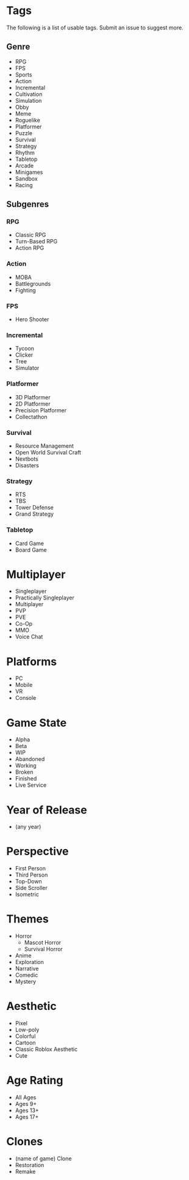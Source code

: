 # Tags
The following is a list of usable tags. Submit an issue to suggest more.

## Genre
- RPG
- FPS
- Sports
- Action
- Incremental
- Cultivation
- Simulation
- Obby
- Meme
- Roguelike
- Platformer
- Puzzle
- Survival
- Strategy
- Rhythm
- Tabletop
- Arcade
- Minigames
- Sandbox
- Racing

## Subgenres
### RPG
- Classic RPG
- Turn-Based RPG
- Action RPG
### Action
- MOBA
- Battlegrounds
- Fighting
### FPS
- Hero Shooter
### Incremental
- Tycoon
- Clicker
- Tree
- Simulator
### Platformer
- 3D Platformer
- 2D Platformer
- Precision Platformer
- Collectathon
### Survival
- Resource Management
- Open World Survival Craft
- Nextbots
- Disasters
### Strategy
- RTS
- TBS
- Tower Defense
- Grand Strategy
### Tabletop
- Card Game
- Board Game

# Multiplayer
- Singleplayer
- Practically Singleplayer
- Multiplayer
- PVP
- PVE
- Co-Op
- MMO
- Voice Chat

# Platforms
- PC
- Mobile
- VR
- Console

# Game State
- Alpha
- Beta
- WIP
- Abandoned
- Working
- Broken
- Finished
- Live Service

# Year of Release
- (any year)

# Perspective
- First Person
- Third Person
- Top-Down
- Side Scroller
- Isometric

# Themes
- Horror
  - Mascot Horror
  - Survival Horror
- Anime
- Exploration
- Narrative
- Comedic
- Mystery

# Aesthetic
- Pixel
- Low-poly
- Colorful
- Cartoon
- Classic Roblox Aesthetic
- Cute

# Age Rating
- All Ages
- Ages 9+
- Ages 13+
- Ages 17+

# Clones
- (name of game) Clone
- Restoration
- Remake
